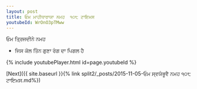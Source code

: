```yaml
---
layout: post
title: ਓਮ ਮਾਹੀਧਾਰਾਯਾ ਨਮਹ  ੧੦੮ ਟਾਇਮਸ
youtubeId: WrOnO3pTMww
---
```

 
 
 ਓਮ ਤ੍ਰਿਜਦੀਨੇ ਨਮਹ  
 
 -  ਜਿਸ ਕੋਲ ਤਿੰਨ ਗੁਣਾ ਰੰਗ ਦਾ ਪਿਗਲ ਹੈ 
 
  
 
  
 
 
 
 
 
 


{% include youtubePlayer.html id=page.youtubeId %}
 
[Next]({{ site.baseurl }}{% link  split2/_posts/2015-11-05-ਓਮ ਸ੍ਵਯੰਭੂਵੈ ਨਮਹ ੧੦੮ ਟਾਇਮਸ.md%})
 
